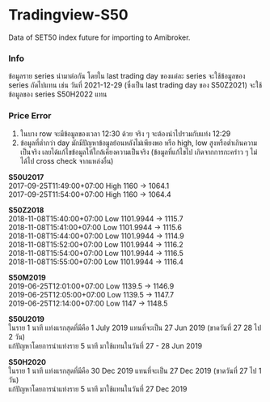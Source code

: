 # Tradingview-S50
Data of SET50 index future for importing to Amibroker.

### Info
ข้อมูลราย series นำมาต่อกัน โดยใน last trading day ของแต่ละ series จะใช้ข้อมูลของ series ถัดไปแทน เช่น วันที่ 2021-12-29 (ซึ่งเป็น last trading day ของ S50Z2021) จะใช้ข้อมูลของ series S50H2022 แทน

### Price Error
1. ในบาง row จะมีข้อมูลของเวลา 12:30 ด้วย จริง ๆ จะต้องนำไปรวมกับแท่ง 12:29
2. ข้อมูลที่ต่ำกว่า day มักมีปัญหาข้อมูลย้อนหลังไม่เพียงพอ หรือ high, low สูงหรือต่ำเกินความเป็นจริง เลยได้แก้ไขข้อมูลให้ใกล้เคียงความเป็นจริง (ข้อมูลที่แก้ไขไป เกิดจากการกะคร่าว ๆ ไม่ได้ไป cross check จากแหล่งอื่น)

**S50U2017**  
2017-09-25T11:49:00+07:00  High 1160 -> 1064.1  
2017-09-25T11:54:00+07:00  High 1160 -> 1064.4  

**S50Z2018**  
2018-11-08T15:40:00+07:00  Low 1101.9944 -> 1115.7  
2018-11-08T15:41:00+07:00  Low 1101.9944 -> 1115.6  
2018-11-08T15:44:00+07:00  Low 1101.9944 -> 1114.9  
2018-11-08T15:52:00+07:00  Low 1101.9944 -> 1116.2  
2018-11-08T15:54:00+07:00  Low 1101.9944 -> 1116.5  
2018-11-08T15:55:00+07:00  Low 1101.9944 -> 1116.4  

**S50M2019**  
2019-06-25T12:01:00+07:00  Low 1139.5 -> 1146.9  
2019-06-25T12:05:00+07:00  Low 1139.5 -> 1147.7  
2019-06-25T12:14:00+07:00  Low 1147 -> 1148.5  

**S50U2019**  
ในราย 1 นาที แท่งแรกสุดที่มีคือ 1 July 2019 แทนที่จะเป็น 27 Jun 2019 (ขาดวันที่ 27 28 ไป 2 วัน)  
แก้ปัญหาโดยการนำแท่งราย 5 นาที มาใช้แทนในวันที่ 27 - 28 Jun 2019  

**S50H2020**  
ในราย 1 นาที แท่งแรกสุดที่มีคือ 30 Dec 2019 แทนที่จะเป็น 27 Dec 2019 (ขาดวันที่ 27 ไป 1 วัน)  
แก้ปัญหาโดยการนำแท่งราย 5 นาที มาใช้แทนในวันที่ 27 Dec 2019  
